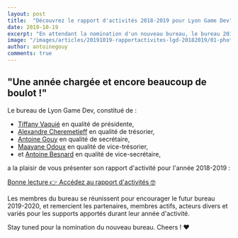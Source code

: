 ```yaml
---
layout: post
title:  "Découvrez le rapport d'activités 2018-2019 pour Lyon Game Dev"
date: 2019-10-19
excerpt: "En attendant la nomination d'un nouveau bureau, le bureau 2018-2019 à le plaisir de vous présenter son rapport d'activités..."
image: "/images/articles/20191019-rapportactivites-lgd-20182019/01-photorapportactivites1819.jpg"
author: antoinegouy
comments: true
---
```


## "Une année chargée et encore beaucoup de boulot !"

Le bureau de Lyon Game Dev, constitué de :
- [Tiffany Vaquié]({{site.data.linkedin.tiffanyvaquie}}) en qualité de présidente,
- [Alexandre Cheremetieff]({{site.data.linkedin.alexandrecheremetieff}}) en qualité de trésorier,
- [Antoine Gouy]({{site.data.linkedin.antoinegouy}}) en qualité de secrétaire,
- [Maayane Odoux]({{site.data.linkedin.maayaneodoux}}) en qualité de vice-trésorier,
- et [Antoine Besnard]({{site.data.linkedin.antoinebesnard}}) en qualité de vice-secrétaire,

a la plaisir de vous présenter son rapport d'activité pour l'année 2018-2019 :

[Bonne lecture 👉 Accédez au rapport d'activités 🤓]({{site.data.docs.docs1819.rapportactivites1819}})

Les membres du bureau se réunissent pour encourager le futur bureau 2019-2020, et remercient les partenaires, membres actifs, acteurs divers et variés pour les supports apportés durant leur année d'activité.

Stay tuned pour la nomination du nouveau bureau.
Cheers ! ❤️

